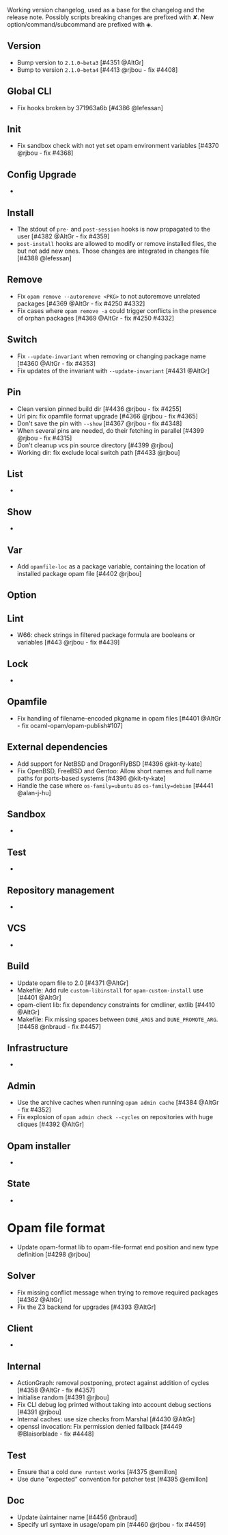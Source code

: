 Working version changelog, used as a base for the changelog and the release
note.
Possibly scripts breaking changes are prefixed with ✘.
New option/command/subcommand are prefixed with ◈.

## Version
  * Bump version to `2.1.0~beta3` [#4351 @AltGr]
  * Bump to version `2.1.0~beta4` [#4413 @rjbou - fix #4408]

## Global CLI
  * Fix hooks broken by 371963a6b [#4386 @lefessan]

## Init
  * Fix sandbox check with not yet set opam environment variables [#4370 @rjbou - fix #4368]

## Config Upgrade
  *

## Install
  * The stdout of `pre-` and `post-session` hooks is now propagated to the user [#4382 @AltGr - fix #4359]
  * `post-install` hooks are allowed to modify or remove installed files, the but not add new ones. Those changes are integrated in changes file [#4388 @lefessan]

## Remove
  * Fix `opam remove --autoremove <PKG>` to not autoremove unrelated packages [#4369 @AltGr - fix #4250 #4332]
  * Fix cases where `opam remove -a` could trigger conflicts in the presence of orphan packages [#4369 @AltGr - fix #4250 #4332]

## Switch
  * Fix `--update-invariant` when removing or changing package name [#4360 @AltGr - fix #4353]
  * Fix updates of the invariant with `--update-invariant` [#4431 @AltGr]

## Pin
  * Clean version pinned build dir [#4436 @rjbou - fix #4255]
  * Url pin: fix opamfile format upgrade [#4366 @rjbou - fix #4365]
  * Don't save the pin with `--show` [#4367 @rjbou - fix #4348]
  * When several pins are needed, do their fetching in parallel [#4399 @rjbou - fix #4315]
  * Don't cleanup vcs pin source directory [#4399 @rjbou]
  * Working dir: fix exclude local switch path [#4433 @rjbou]

## List
  *

## Show
  *

## Var
  * Add `opamfile-loc` as a package variable, containing the location of installed package opam file [#4402 @rjbou]

## Option

## Lint
  * W66: check strings in filtered package formula are booleans or variables [#443 @rjbou - fix #4439]

## Lock
  *

## Opamfile
  * Fix handling of filename-encoded pkgname in opam files [#4401 @AltGr - fix ocaml-opam/opam-publish#107]

## External dependencies
  * Add support for NetBSD and DragonFlyBSD [#4396 @kit-ty-kate]
  * Fix OpenBSD, FreeBSD and Gentoo: Allow short names and full name paths for ports-based systems [#4396 @kit-ty-kate]
  * Handle the case where `os-family=ubuntu` as `os-family=debian` [#4441 @alan-j-hu]
  
## Sandbox
  *

## Test
  *

## Repository management
  *

## VCS
  *

## Build
  * Update opam file to 2.0 [#4371 @AltGr]
  * Makefile: Add rule `custom-libinstall` for `opam-custom-install` use [#4401 @AltGr]
  * opam-client lib: fix dependency constraints for cmdliner, extlib [#4410 @AltGr]
  * Makefile: Fix missing spaces between `DUNE_ARGS` and `DUNE_PROMOTE_ARG`. [#4458 @nbraud - fix #4457]

## Infrastructure
  *

## Admin
  * Use the archive caches when running `opam admin cache` [#4384 @AltGr - fix #4352]
  * Fix explosion of `opam admin check --cycles` on repositories with huge cliques [#4392 @AltGr]

## Opam installer
  *

## State
  * 

# Opam file format
  * Update opam-format lib to opam-file-format end position and new type definition [#4298 @rjbou]

## Solver
  * Fix missing conflict message when trying to remove required packages [#4362 @AltGr]
  * Fix the Z3 backend for upgrades [#4393 @AltGr]

## Client
  *

## Internal
  * ActionGraph: removal postponing, protect against addition of cycles [#4358 @AltGr - fix #4357]
  * Initialise random [#4391 @rjbou]
  * Fix CLI debug log printed without taking into account debug sections [#4391 @rjbou]
  * Internal caches: use size checks from Marshal [#4430 @AltGr]
  * openssl invocation: Fix permission denied fallback [#4449 @Blaisorblade - fix #4448]

## Test
  * Ensure that a cold `dune runtest` works [#4375 @emillon]
  * Use dune "expected" convention for patcher test [#4395 @emillon]

## Doc
  * Update ùaintainer name [#4456 @nbraud]
  * Specify url syntaxe in usage/opam pin [#4460 @rjbou - fix #4459]

